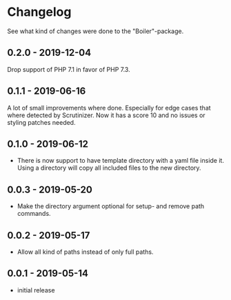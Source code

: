 # Changelog

See what kind of changes were done to the "Boiler"-package.

## 0.2.0 - 2019-12-04

Drop support of PHP 7.1 in favor of PHP 7.3.

## 0.1.1 - 2019-06-16

A lot of small improvements where done. Especially for edge cases that where detected by Scrutinizer.
Now it has a score 10 and no issues or styling patches needed.

## 0.1.0 - 2019-06-12

- There is now support to have template directory with a yaml file inside it.
Using a directory will copy all included files to the new directory.

## 0.0.3 - 2019-05-20

- Make the directory argument optional for setup- and remove path commands.

## 0.0.2 - 2019-05-17

- Allow all kind of paths instead of only full paths.

## 0.0.1 - 2019-05-14

- initial release
